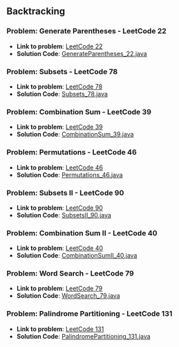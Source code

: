 ## Backtracking

### Problem: Generate Parentheses - LeetCode 22

- **Link to problem**: [LeetCode 22](https://leetcode.com/problems/generate-parentheses/)
- **Solution Code**: [GenerateParentheses_22.java](GenerateParentheses_22.java)

### Problem: Subsets - LeetCode 78

- **Link to problem**: [LeetCode 78](https://leetcode.com/problems/subsets/)
- **Solution Code**: [Subsets_78.java](Subsets_78.java)

### Problem: Combination Sum - LeetCode 39

- **Link to problem**: [LeetCode 39](https://leetcode.com/problems/combinatino-sum/)
- **Solution Code**: [CombinationSum_39.java](CombinationSum_39.java)

### Problem: Permutations - LeetCode 46

- **Link to problem**: [LeetCode 46](https://leetcode.com/problems/permutations/)
- **Solution Code**: [Permutations_46.java](Permutations_46.java)

### Problem: Subsets II - LeetCode 90

- **Link to problem**: [LeetCode 90](https://leetcode.com/problems/subsets-ii/)
- **Solution Code**: [SubsetsII_90.java](SubsetsII_90.java)

### Problem: Combination Sum II - LeetCode 40

- **Link to problem**: [LeetCode 40](https://leetcode.com/problems/combination-sum-ii/)
- **Solution Code**: [CombinationSumII_40.java](CombinationSumII_40.java)

### Problem: Word Search - LeetCode 79

- **Link to problem**: [LeetCode 79](https://leetcode.com/problems/word-search/)
- **Solution Code**: [WordSearch_79.java](WordSearch_79.java)

### Problem: Palindrome Partitioning - LeetCode 131

- **Link to problem**: [LeetCode 131](https://leetcode.com/problems/palindrome-partitioning/)
- **Solution Code**: [PalindromePartitioning_131.java](PalindromePartitioning_131.java)
